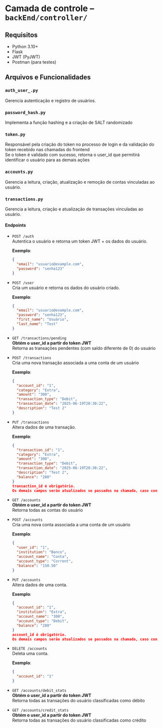 # Camada de controle – `backEnd/controller/`
## Requisitos

- Python 3.10+
- Flask
- JWT (PyJWT)
- Postman (para testes)

## Arquivos e Funcionalidades

### `auth_user_.py`

Gerencia autenticação e registro de usuários.

### `password_hash.py`

Implementa a função hashing e a criação de SALT randomizado

### `token.py`

Responsável pela criação do token no processo de login e da validação do token recebido nas chamadas do frontend
<br>Se o token é validado com sucesso, retorna o user_id que permitirá identificar o usuário para as demais ações

### `accounts.py`

Gerencia a leitura, criação, atualização e remoção de contas vinculadas ao usuário.

### `transactions.py`

Gerencia a leitura, criação e atualização de transações vinculadas ao usuário.

#### Endpoints

- `POST /auth`  
  Autentica o usuário e retorna um token JWT + os dados do usuário.

  **Exemplo**:
  ```json
  {
    "email": "usuario@example.com",
    "password": "senha123"
  }

- `POST /user`  
  Cria um usuário e retorna os dados do usuário criado.

  **Exemplo**:
  ```json
  {
    "email": "usuario@example.com",
    "password": "senha123",
    "first_name": "Usuário",
    "last_name": "Test"
  }

- `GET /transactions/pending`  
  <b>Obtém o user_id a partir do token JWT</b>
  <br>Retorna as transações pendentes (com saldo diferente de 0) do usuário

- `POST /transactions`  
  Cria uma nova transação associada a uma conta de um usuário

  **Exemplo**:
  ```json
  {
    "account_id": "1",
    "category": "Extra",
    "amount": "300",
    "transaction_type": "Debit",
    "transaction_date": "2025-06-19T20:30:22",
    "description": "Test 2"
  }

- `PUT /transactions`  
  Altera dados de uma transação.
  
  **Exemplo**:
  ```json
  {
    "transaction_id": "1",
    "category": "Extra",
    "amount": "300",
    "transaction_type": "Debit",
    "transaction_date": "2025-06-19T20:30:22",
    "description": "Test 2",
    "balance": "280"
  }
  transaction_id é obrigatório. 
  Os demais campos serão atualizados se passados na chamada, caso contrário será mantido o valor salvo.

- `GET /accounts`  
  <b>Obtém o user_id a partir do token JWT</b>
  <br>Retorna todas as contas do usuário

- `POST /accounts`  
  Cria uma nova conta associada a uma conta de um usuário

  **Exemplo**:
  ```json
  {
    "user_id": "1", 
    "institution": "Banco", 
    "account_name": "Conta", 
    "account_type": "Corrent", 
    "balance": "150.50"
  }

- `PUT /accounts`  
  Altera dados de uma conta.
  
  **Exemplo**:
  ```json
  {
    "account_id": "1",
    "institution": "Extra",
    "account_name": "300",
    "account_type": "Debit",
    "balance": "280"
  }
  account_id é obrigatório. 
  Os demais campos serão atualizados se passados na chamada, caso contrário será mantido o valor salvo.

- `DELETE /accounts`  
  Deleta uma conta.
  
  **Exemplo**:
  ```json
  {
    "account_id": "1"
  }

- `GET /accounts/debit_stats`  
  <b>Obtém o user_id a partir do token JWT</b>
  <br>Retorna todas as transações do usuário classificadas como débito

- `GET /accounts/credit_stats`  
  <b>Obtém o user_id a partir do token JWT</b>
  <br>Retorna todas as transações do usuário classificadas como crédito